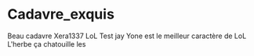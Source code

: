 # Cadavre_exquis
 Beau cadavre
Xera1337
LoL
Test jay
Yone est le meilleur caractère de LoL
L'herbe ça chatouille les 
